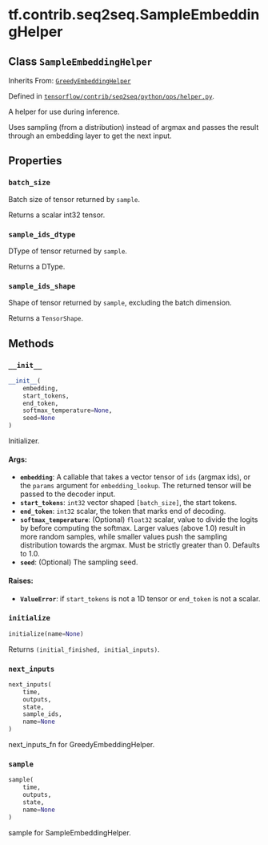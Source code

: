 <div itemscope itemtype="http://developers.google.com/ReferenceObject">
<meta itemprop="name" content="tf.contrib.seq2seq.SampleEmbeddingHelper" />
<meta itemprop="property" content="batch_size"/>
<meta itemprop="property" content="sample_ids_dtype"/>
<meta itemprop="property" content="sample_ids_shape"/>
<meta itemprop="property" content="__init__"/>
<meta itemprop="property" content="initialize"/>
<meta itemprop="property" content="next_inputs"/>
<meta itemprop="property" content="sample"/>
</div>

# tf.contrib.seq2seq.SampleEmbeddingHelper

## Class `SampleEmbeddingHelper`

Inherits From: [`GreedyEmbeddingHelper`](../../../tf/contrib/seq2seq/GreedyEmbeddingHelper.md)



Defined in [`tensorflow/contrib/seq2seq/python/ops/helper.py`](https://www.tensorflow.org/code/tensorflow/contrib/seq2seq/python/ops/helper.py).

A helper for use during inference.

Uses sampling (from a distribution) instead of argmax and passes the
result through an embedding layer to get the next input.

## Properties

<h3 id="batch_size"><code>batch_size</code></h3>

Batch size of tensor returned by `sample`.

Returns a scalar int32 tensor.

<h3 id="sample_ids_dtype"><code>sample_ids_dtype</code></h3>

DType of tensor returned by `sample`.

Returns a DType.

<h3 id="sample_ids_shape"><code>sample_ids_shape</code></h3>

Shape of tensor returned by `sample`, excluding the batch dimension.

Returns a `TensorShape`.



## Methods

<h3 id="__init__"><code>__init__</code></h3>

``` python
__init__(
    embedding,
    start_tokens,
    end_token,
    softmax_temperature=None,
    seed=None
)
```

Initializer.

#### Args:

* <b>`embedding`</b>: A callable that takes a vector tensor of `ids` (argmax ids),
    or the `params` argument for `embedding_lookup`. The returned tensor
    will be passed to the decoder input.
* <b>`start_tokens`</b>: `int32` vector shaped `[batch_size]`, the start tokens.
* <b>`end_token`</b>: `int32` scalar, the token that marks end of decoding.
* <b>`softmax_temperature`</b>: (Optional) `float32` scalar, value to divide the
    logits by before computing the softmax. Larger values (above 1.0) result
    in more random samples, while smaller values push the sampling
    distribution towards the argmax. Must be strictly greater than 0.
    Defaults to 1.0.
* <b>`seed`</b>: (Optional) The sampling seed.


#### Raises:

* <b>`ValueError`</b>: if `start_tokens` is not a 1D tensor or `end_token` is not a
    scalar.

<h3 id="initialize"><code>initialize</code></h3>

``` python
initialize(name=None)
```

Returns `(initial_finished, initial_inputs)`.

<h3 id="next_inputs"><code>next_inputs</code></h3>

``` python
next_inputs(
    time,
    outputs,
    state,
    sample_ids,
    name=None
)
```

next_inputs_fn for GreedyEmbeddingHelper.

<h3 id="sample"><code>sample</code></h3>

``` python
sample(
    time,
    outputs,
    state,
    name=None
)
```

sample for SampleEmbeddingHelper.



